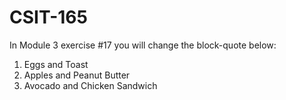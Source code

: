 # CSIT-165

In Module 3 exercise #17 you will change the block-quote below:

1. Eggs and Toast
2. Apples and Peanut Butter
3. Avocado and Chicken Sandwich
